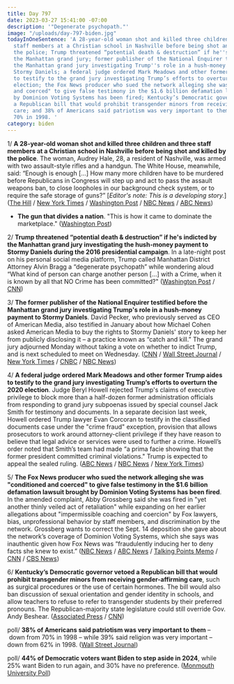 ```yaml
---
title: Day 797
date: 2023-03-27 15:41:00 -07:00
description: '"Degenerate psychopath."'
image: "/uploads/day-797-biden.jpg"
todayInOneSentence: 'A 28-year-old woman shot and killed three children and three
  staff members at a Christian school in Nashville before being shot and killed by
  the police; Trump threatened “potential death & destruction” if he''s indicted by
  the Manhattan grand jury; former publisher of the National Enquirer testified before
  the Manhattan grand jury investigating Trump''s role in a hush-money payment to
  Stormy Daniels; a federal judge ordered Mark Meadows and other former Trump aides
  to testify to the grand jury investigating Trump’s efforts to overturn the 2020
  election; the Fox News producer who sued the network alleging she was "conditioned
  and coerced" to give false testimony in the $1.6 billion defamation lawsuit brought
  by Dominion Voting Systems has been fired; Kentucky’s Democratic governor vetoed
  a Republican bill that would prohibit transgender minors from receiving gender-affirming
  care; and 38% of Americans said patriotism was very important to them – down from
  70% in 1998. '
category: biden
---
```


1/ **A 28-year-old woman shot and killed three children and three staff members at a Christian school in Nashville before being shot and killed by the police**. The woman, Audrey Hale, 28, a resident of Nashville, was armed with two assault-style rifles and a handgun. The White House, meanwhile, said: “Enough is enough [...] How many more children have to be murdered before Republicans in Congress will step up and act to pass the assault weapons ban, to close loopholes in our background check system, or to require the safe storage of guns?” [*Editor's note: This is a developing story.*] ([The Hill](https://thehill.com/homenews/state-watch/3920097-nashville-officials-report-multiple-patients-at-reported-school-shooting/) / [New York Times](https://www.nytimes.com/live/2023/03/27/us/nashville-shooting-covenant-school) / [Washington Post](https://www.washingtonpost.com/nation/2023/03/27/nashville-shooting-covenant-school/) / [NBC News](https://www.nbcnews.com/news/us-news/school-shooting-tennessee-leaves-multiple-injured-shooter-dead-officia-rcna76841) / [ABC News](https://abcnews.go.com/US/multiple-patients-reported-amid-active-aggressor-nashville-school/story?id=98152651))

* **The gun that divides a nation**. "This is how it came to dominate the marketplace." ([Washington Post](https://www.washingtonpost.com/nation/interactive/2023/ar-15-america-gun-culture-politics/?itid=hp-top-table-main_p001_f001))

2/ **Trump threatened “potential death & destruction” if he's indicted by the Manhattan grand jury investigating the hush-money payment to Stormy Daniels during the 2016 presidential campaign**. In a late-night post on his personal social media platform, Trump called Manhattan District Attorney Alvin Bragg a “degenerate psychopath” while wondering aloud “What kind of person can charge another person [...] with a Crime, when it is known by all that NO Crime has been committed?" ([Washington Post](https://www.washingtonpost.com/politics/2023/03/24/trump-hush-money-death-destruction/) / [CNN](https://www.cnn.com/2023/03/27/politics/trump-extremism-2024-legal-woes/))

3/ **The former publisher of the National Enquirer testified before the Manhattan grand jury investigating Trump's role in a hush-money payment to Stormy Daniels**. David Pecker, who previously served as CEO of American Media, also testified in January about how Michael Cohen asked American Media to buy the rights to Stormy Daniels' story to keep her from publicly disclosing it – a practice known as “catch and kill.” The grand jury adjourned Monday without taking a vote on whether to indict Trump, and is next scheduled to meet on Wednesday. ([CNN](https://www.cnn.com/2023/03/27/politics/david-pecker-national-enquirer-trump-hush-money-investigation/) / [Wall Street Journal](https://www.wsj.com/articles/trump-grand-jury-to-reconvene-amid-mounting-expectations-rhetoric-56b7ad4a?mod=djemalertNEWS) / [New York Times](https://www.nytimes.com/2023/03/27/nyregion/trump-grand-jury-witness-indictment.html) / [CNBC](https://www.cnbc.com/2023/03/27/trump-live-updates-grand-jury-set-to-resume-as-former-president-blasts-das-probe.html) / [NBC News](https://www.nbcnews.com/politics/donald-trump/live-blog/-trump-news-ny-grand-jury-indictment-live-updates-rcna76525))

4/ **A federal judge ordered Mark Meadows and other former Trump aides to testify to the grand jury investigating Trump’s efforts to overturn the 2020 election**. Judge Beryl Howell rejected Trump's claims of executive privilege to block more than a half-dozen former administration officials from responding to grand jury subpoenas issued by special counsel Jack Smith for testimony and documents. In a separate decision last week, Howell ordered Trump lawyer Evan Corcoran to testify in the classified documents case under the "crime fraud" exception, provision that allows prosecutors to work around attorney-client privilege if they have reason to believe that legal advice or services were used to further a crime. Howell’s order noted that Smith’s team had made “a prima facie showing that the former president committed criminal violations." Trump is expected to appeal the sealed ruling. ([ABC News](https://abcnews.go.com/US/meadows-top-trump-aides-ordered-testify-jan-6/story?id=98101813) / [NBC News](https://www.nbcnews.com/politics/donald-trump/ex-trump-aides-meadows-must-testify-jan-6-grand-jury-judge-rules-rcna76587) / [New York Times](https://www.nytimes.com/2023/03/24/us/politics/trump-mark-meadows-executive-privilege-jan-6.html))

5/ **The Fox News producer who sued the network alleging she was "conditioned and coerced" to give false testimony in the $1.6 billion defamation lawsuit brought by Dominion Voting Systems has been fired**. In the amended complaint, Abby Grossberg said she was fired in "yet another thinly veiled act of retaliation" while expanding on her earlier allegations about "impermissible coaching and coercion" by Fox lawyers, bias, unprofessional behavior by staff members, and discrimination by the network. Grossberg wants to correct the Sept. 14 deposition she gave about the network’s coverage of Dominion Voting Systems, which she says was inauthentic given how Fox News was “fraudulently inducing her to deny facts she knew to exist.” ([NBC News](https://www.nbcnews.com/politics/politics-news/abby-grossberg-fox-news-lawsuit-new-allegations-dominion-rcna76734) / [ABC News](https://abcnews.go.com/US/fox-news-producer-sued-network-shes-fired-testifying/story?id=98149663) / [Talking Points Memo](https://talkingpointsmemo.com/news/ex-fox-news-producer-asks-to-correct-the-testimony-she-gave-in-dominion-case) / [CNN](https://www.cnn.com/2023/03/27/media/fox-dominion-abby-grossberg/) / [CBS News](https://www.cbsnews.com/news/fox-news-producer-abby-grossberg-dominion-voting-systems-defamation-lawsuits-deposition/))

6/ **Kentucky’s Democratic governor vetoed a Republican bill that would prohibit transgender minors from receiving gender-affirming care**, such as surgical procedures or the use of certain hormones. The bill would also ban discussion of sexual orientation and gender identity in schools, and allow teachers to refuse to refer to transgender students by their preferred pronouns. The Republican-majority state legislature could still override Gov. Andy Beshear. ([Associated Press](https://apnews.com/article/transgender-health-kentucky-2d0cc56d511b0f435db68c8c2579cbd7) / [CNN](https://www.cnn.com/2023/03/24/politics/kentucky-veto-gender-affirming-youth-care/index.html))

poll/ **38% of Americans said patriotism was very important to them** – down from 70% in 1998 – while 39% said religion was very important – down from 62% in 1998. ([Wall Street Journal](https://www.wsj.com/articles/americans-pull-back-from-values-that-once-defined-u-s-wsj-norc-poll-finds-df8534cd?mod=djemalertNEWS))

poll/ **44% of Democratic voters want Biden to step aside in 2024**, while 25% want Biden to run again, and 30% have no preference. ([Monmouth University Poll](https://www.monmouth.edu/polling-institute/reports/monmouthpoll_US_032723/))

